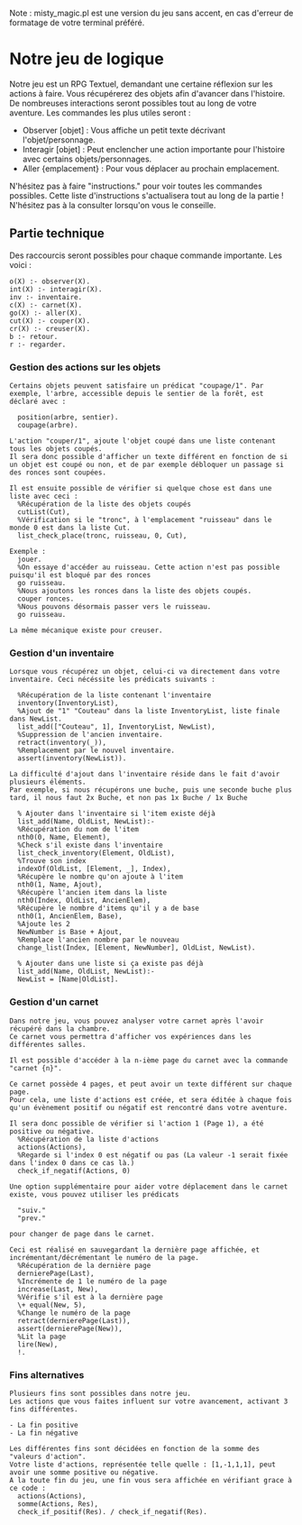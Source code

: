 Note : misty_magic.pl est une version du jeu sans accent, en cas d'erreur de formatage de votre terminal préféré.

# Notre jeu de logique

Notre jeu est un RPG Textuel, demandant une certaine réflexion sur les actions à faire.
Vous récupérerez des objets afin d'avancer dans l'histoire.
De nombreuses interactions seront possibles tout au long de votre aventure.
Les commandes les plus utiles seront :

  - Observer \[objet\] : Vous affiche un petit texte décrivant l'objet/personnage.
  - Interagir \[objet\] : Peut enclencher une action importante pour l'histoire avec certains objets/personnages.
  - Aller {emplacement} : Pour vous déplacer au prochain emplacement.

N'hésitez pas à faire "instructions." pour voir toutes les commandes possibles.
Cette liste d'instructions s'actualisera tout au long de la partie ! N'hésitez pas à la consulter lorsqu'on vous le conseille.
 
## Partie technique

 Des raccourcis seront possibles pour chaque commande importante.
 Les voici :

    o(X) :- observer(X).
    int(X) :- interagir(X).
    inv :- inventaire.
    c(X) :- carnet(X).
    go(X) :- aller(X).
    cut(X) :- couper(X).
    cr(X) :- creuser(X).
    b :- retour.
    r :- regarder.

### Gestion des actions sur les objets

    Certains objets peuvent satisfaire un prédicat "coupage/1". Par exemple, l'arbre, accessible depuis le sentier de la forêt, est déclaré avec :

      position(arbre, sentier).
      coupage(arbre).

    L'action "couper/1", ajoute l'objet coupé dans une liste contenant tous les objets coupés.
    Il sera donc possible d'afficher un texte différent en fonction de si un objet est coupé ou non, et de par exemple débloquer un passage si des ronces sont coupées.

    Il est ensuite possible de vérifier si quelque chose est dans une liste avec ceci :
      %Récupération de la liste des objets coupés
      cutList(Cut),
      %Vérification si le "tronc", à l'emplacement "ruisseau" dans le monde 0 est dans la liste Cut.
      list_check_place(tronc, ruisseau, 0, Cut),

    Exemple :
      jouer.
      %On essaye d'accéder au ruisseau. Cette action n'est pas possible puisqu'il est bloqué par des ronces
      go ruisseau.
      %Nous ajoutons les ronces dans la liste des objets coupés.
      couper ronces.
      %Nous pouvons désormais passer vers le ruisseau.
      go ruisseau.
    
    La même mécanique existe pour creuser.

### Gestion d'un inventaire

    Lorsque vous récupérez un objet, celui-ci va directement dans votre inventaire. Ceci nécéssite les prédicats suivants :

      %Récupération de la liste contenant l'inventaire
      inventory(InventoryList),
      %Ajout de "1" "Couteau" dans la liste InventoryList, liste finale dans NewList.
      list_add(["Couteau", 1], InventoryList, NewList),
      %Suppression de l'ancien inventaire.
      retract(inventory(_)),
      %Remplacement par le nouvel inventaire.
      assert(inventory(NewList)).	

    La difficulté d'ajout dans l'inventaire réside dans le fait d'avoir plusieurs éléments. 
    Par exemple, si nous récupérons une buche, puis une seconde buche plus tard, il nous faut 2x Buche, et non pas 1x Buche / 1x Buche

      % Ajouter dans l'inventaire si l'item existe déjà
      list_add(Name, OldList, NewList):-
      %Récupération du nom de l'item
      nth0(0, Name, Element), 
      %Check s'il existe dans l'inventaire
      list_check_inventory(Element, OldList), 
      %Trouve son index
      indexOf(OldList, [Element, _], Index), 
      %Récupère le nombre qu'on ajoute à l'item
      nth0(1, Name, Ajout), 
      %Récupère l'ancien item dans la liste
      nth0(Index, OldList, AncienElem), 
      %Récupère le nombre d'items qu'il y a de base
      nth0(1, AncienElem, Base), 
      %Ajoute les 2
      NewNumber is Base + Ajout, 
      %Remplace l'ancien nombre par le nouveau
      change_list(Index, [Element, NewNumber], OldList, NewList). 

      % Ajouter dans une liste si ça existe pas déjà
      list_add(Name, OldList, NewList):-
      NewList = [Name|OldList].
    
### Gestion d'un carnet

    Dans notre jeu, vous pouvez analyser votre carnet après l'avoir récupéré dans la chambre.
    Ce carnet vous permettra d'afficher vos expériences dans les différentes salles.

    Il est possible d'accéder à la n-ième page du carnet avec la commande "carnet {n}".

    Ce carnet possède 4 pages, et peut avoir un texte différent sur chaque page.
    Pour cela, une liste d'actions est créée, et sera éditée à chaque fois qu'un évènement positif ou négatif est rencontré dans votre aventure.

    Il sera donc possible de vérifier si l'action 1 (Page 1), a été positive ou négative.
      %Récupération de la liste d'actions
      actions(Actions),
      %Regarde si l'index 0 est négatif ou pas (La valeur -1 serait fixée dans l'index 0 dans ce cas là.)
      check_if_negatif(Actions, 0)

    Une option supplémentaire pour aider votre déplacement dans le carnet existe, vous pouvez utiliser les prédicats

      "suiv."
      "prev."

    pour changer de page dans le carnet.

    Ceci est réalisé en sauvegardant la dernière page affichée, et incrémentant/décrémentant le numéro de la page.
      %Récupération de la dernière page
      dernierePage(Last),
      %Incrémente de 1 le numéro de la page
      increase(Last, New),
      %Vérifie s'il est à la dernière page
      \+ equal(New, 5),
      %Change le numéro de la page
      retract(dernierePage(Last)),
      assert(dernierePage(New)),
      %Lit la page
      lire(New),
      !.

### Fins alternatives

    Plusieurs fins sont possibles dans notre jeu.
    Les actions que vous faites influent sur votre avancement, activant 3 fins différentes.

    - La fin positive
    - La fin négative

    Les différentes fins sont décidées en fonction de la somme des "valeurs d'action".
    Votre liste d'actions, représentée telle quelle : [1,-1,1,1], peut avoir une somme positive ou négative.
    A la toute fin du jeu, une fin vous sera affichée en vérifiant grace à ce code :
      actions(Actions),
      somme(Actions, Res),
      check_if_positif(Res). / check_if_negatif(Res).